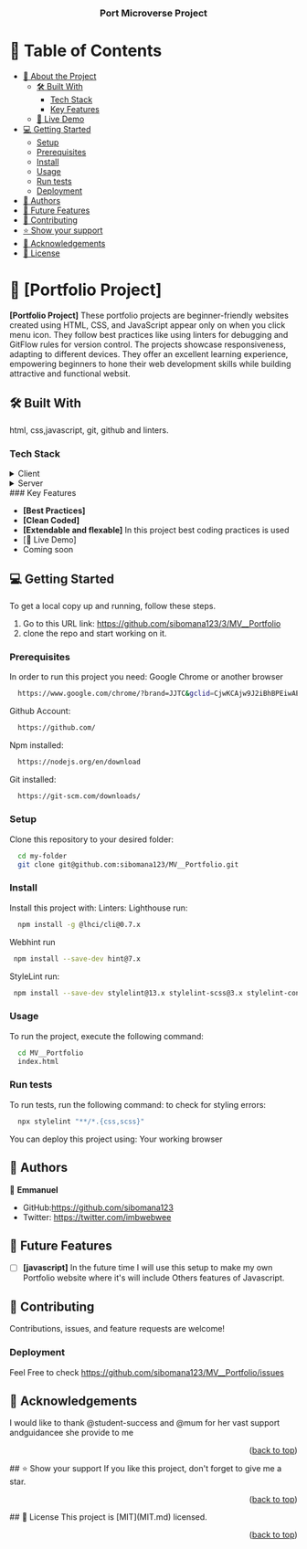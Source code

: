 <a name="readme-top"></a>

<div align="center">
  <br/>

  <h3><b>Port Microverse Project</b></h3>

</div>

# 📗 Table of Contents

- [📖 About the Project](#about-project)
  - [🛠 Built With](#built-with)
    - [Tech Stack](#tech-stack)
    - [Key Features](#key-features)
  - [🚀 Live Demo](#live-demo)
- [💻 Getting Started](#getting-started)
  - [Setup](#setup)
  - [Prerequisites](#prerequisites)
  - [Install](#install)
  - [Usage](#usage)
  - [Run tests](#run-tests)
  - [Deployment](#deployment)
- [👥 Authors](#authors)
- [🔭 Future Features](#future-features)
- [🤝 Contributing](#contributing)
- [⭐️ Show your support](#support)
- [🙏 Acknowledgements](#acknowledgements)  
- [📝 License](#license)

# 📖 [Portfolio Project] <a name="about-project"></a>

**[Portfolio Project]** These portfolio projects are beginner-friendly websites created using HTML, CSS, and JavaScript appear only on when you click menu icon. They follow best practices like using linters for debugging and GitFlow rules for version control. The projects showcase responsiveness, adapting to different devices. They offer an excellent learning experience, empowering beginners to hone their web development skills while building attractive and functional websit.
## 🛠 Built With <a name="built-with"></a>

html, css,javascript, git, github and linters.


### Tech Stack <a name="tech-stack"></a>
<details>
  <summary>Client</summary>
  <ul>
    <li><a href="https://www.microverse.org/">HTML5</a></li>
    <li><a href="https://www.microverse.org/">CSS3</a></li>
    <li><a href="https://www.microverse.org/">Javascript</a></li>

  </ul>
</details>
<details>
  <summary>Server</summary>
  <ul>
    <li><a href="https://marketplace.visualstudio.com/items?itemName=ritwickdey.LiveServer">VS CODE Live Server Extension</a></li>
  </ul>
</details>
### Key Features <a name="key-features"></a>

- **[Best Practices]**
- **[Clean Coded]**
- **[Extendable and flexable]**
In this project best coding practices is used
 - [🚀 Live Demo] <br>
  -  Coming soon 
  
## 💻 Getting Started <a name="getting-started"></a>
To get a local copy up and running, follow these steps.
1. Go to this URL link: https://github.com/sibomana123/3/MV__Portfolio
2. clone the repo and start working on it.
### Prerequisites

In order to run this project you need:
Google Chrome or another browser
```sh
  https://www.google.com/chrome/?brand=JJTC&gclid=CjwKCAjw9J2iBhBPEiwAErwpeSDcMFWiIQWj2u5GY6owZ7OaOHw7dYYCHW7uTR4kvYosNJYd4wt4VxoCiywQAvD_BwE&gclsrc=aw.ds
```
Github Account:
```sh
  https://github.com/
```
Npm installed:
```sh
  https://nodejs.org/en/download
```

Git installed:
```sh
  https://git-scm.com/downloads/
```
### Setup
Clone this repository to your desired folder:
```sh
  cd my-folder
  git clone git@github.com:sibomana123/MV__Portfolio.git
```
### Install
Install this project with:
Linters:
Lighthouse run:
```sh
  npm install -g @lhci/cli@0.7.x
```
Webhint run
```sh
 npm install --save-dev hint@7.x
```
StyleLint run:
```sh
 npm install --save-dev stylelint@13.x stylelint-scss@3.x stylelint-config-standard@21.x stylelint-csstree-validator@1.x
```
### Usage

To run the project, execute the following command:
```sh
  cd MV__Portfolio
  index.html
```
### Run tests
To run tests, run the following command:
to check for styling errors:
```sh
  npx stylelint "**/*.{css,scss}"
```
You can deploy this project using:
Your working browser 
## 👥 Authors <a name="authors"></a>
👤 **Emmanuel**
- GitHub:https://github.com/sibomana123
- Twitter: https://twitter.com/imbwebwee
 ## 🔭 Future Features <a name="future-features"></a>
- [ ]  **[javascript]**
 In the future time I will use this setup to make my own Portfolio website where it's will include Others features of Javascript.
## 🤝 Contributing <a name="contributing"></a>
Contributions, issues, and feature requests are welcome!
### Deployment

Feel Free to check https://github.com/sibomana123/MV__Portfolio/issues
## 🙏 Acknowledgements <a name="acknowledgement">
  I would like to thank @student-success and @mum for her vast support andguidancee she provide to me  
<p align="right">(<a href="#readme-top">back to top</a>)</p>
## ⭐️ Show your support <a name="support"></a>
If you like this project, don't forget to give me a star.
<p align="right">(<a href="#readme-top">back to top</a>)</p>
## 📝 License <a name="license"></a>
This project is [MIT](MIT.md) licensed.
<p align="right">(<a href="#readme-top">back to top</a>)</p>
